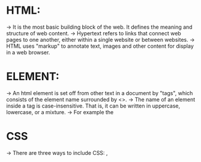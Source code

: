 # HTML:

-> It is the most basic building block of the web. It defines the meaning and structure of web content.
-> Hypertext refers to links that connect web pages to one another, either within a single website or between websites.
-> HTML uses "markup" to annotate text, images and other content for display in a web browser.

# ELEMENT:

-> An html element is set off from other text in a document by "tags", which consists of the element name surrounded by <>.
-> The name of an element inside a tag is case-insensitive. That is, it can be written in uppercase, lowercase, or a mixture.
-> For example the <title> tag can be written as <Title>, <TITLE>, <TiTlE> or in any other way.
-> However, the convention and recommended practice is to write tags in lowercase.

# HTML ELEMENT:

-> Opening tag + content + closing tag
-> VOID ELEMENTS: Not all elements follow the pattern of an opening tag, content, and a closing tag. Some elements consist of a single tag, which is typically used to insert/embed something in the document. e.g. <img>
-> HTML is very, very forgiving. For example, if we omit the closing </li> tags, the closing tags are implied.
-> Non-replaced elements: The paragraph, header, and lists are all non-replaced. Non-replaced elements have opening and (sometimes optional) closing tags that surround them and may include text and other tags as sub-elements. These enclosing tags can turn a phrase or image into a hyperlink, can make a sentence into a header, can give emphasis to words, and so on.
-> Replaced and void elements: Void elements cannot contain text content or nested elements. Void elements include <br>, <col>, <embed>, <hr>, <img>, <input>, <link>, <meta>, <source>, <track>, and <wbr>, among others. => Most replaced elements are void elements, but not all. The video, picture, object, and iframe elements are replaced, but aren't void. They can all contain other elements or text, so they all have a closing tag. => Most void elements are replaced; but again, not all, as we saw with base, link, param, and meta. Why have a void element, which can't have any content, that isn't replaced and thereby doesn't render anything to the screen? To provide information about the content! The information is provided by the elements' attributes.

# Attributes

-> Attributes provide information about the element. The attribute, like the rest of the opening tag, won't appear in the content, but they do help define how the content will appear to both your sighted and non-sighted (assistive technologies and search engines) users. => Attributes only appear in the opening tag. The opening tag always starts with the element type. The type can be followed by zero or more attributes, separated by one or more spaces. Most attribute names are followed by an equal sign equating it with the attribute value, wrapped with opening and closing quotation marks.

# Document structure:

# QUIRKS MODE:

-> In the old days of the web, pages were typically written in two versions: One for Netscape Navigator, and one for Microsoft Internet Explorer. When the web standards were made at W3C, browsers could not just start using them, as doing so would break most existing sites on the web. Browsers therefore introduced two modes to treat new standards compliant sites differently from old legacy sites.
-> There are now three modes used by the layout engines in web browsers: quirks mode, limited-quirks mode, and no-quirks mode. In quirks mode, layout emulates behavior in Navigator 4 and Internet Explorer 5. This is essential in order to support websites that were built before the widespread adoption of web standards. In no-quirks mode, the behavior is (hopefully) the desired behavior described by the modern HTML and CSS specifications. In limited-quirks mode, there are only a very small number of quirks implemented.
-> The limited-quirks and no-quirks modes used to be called "almost-standards" mode and "full standards" mode, respectively. These names have been changed as the behavior is now standardized.

<!DOCTYPE html>
<html lang="en-US">
  <head>
  </head>
  <body>
  </body>
</html>

<!DOCTYPE html>
<html lang="en">
  <head>
    <meta charset="utf-8" />
    <title>Machine Learning Workshop</title>
    <meta name="viewport" content="width=device-width" />
  </head>
  <body>

  </body>
</html>

# CSS

-> There are three ways to include CSS: <link>, <style>, and the style attribute.
-> <link> tag used for linking external css file
-> <script> tag used for linking external js file.

<!DOCTYPE html>
<html lang="en">
  <head>
    <meta charset="utf-8" />
    <title>Machine Learning Workshop</title>
    <meta name="viewport" content="width=device-width" />
    <link rel="stylesheet" href="style.css">
  </head>
  <body>
  <script src="script.js"></script>
  </body>
</html>
